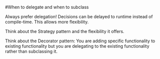 #When to delegate and when to subclass

Always prefer delegation! Decisions can be delayed to runtime instead of compile-time. This allows more flexibility.

Think about the Strategy pattern and the flexibility it offers.

Think about the Decorator pattern: You are adding specific functionality to existing functionality but you are delegating to the existing functionality rather than subclassing it.
